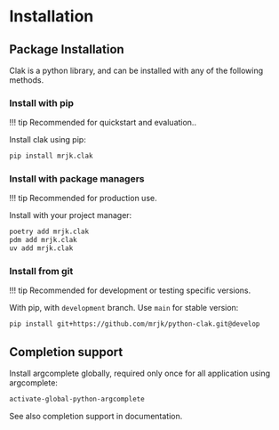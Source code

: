 # Installation


## Package Installation

Clak is a python library, and can be installed with any of the following methods.


### Install with pip

!!! tip
    Recommended for quickstart and evaluation..

Install clak using pip:

```bash
pip install mrjk.clak
```

### Install with package managers

!!! tip
    Recommended for production use.

Install with your project manager:

```bash
poetry add mrjk.clak
pdm add mrjk.clak
uv add mrjk.clak
```

### Install from git

!!! tip
    Recommended for development or testing specific versions.

With pip, with `development` branch. Use `main` for stable version:

``` bash
pip install git+https://github.com/mrjk/python-clak.git@develop
```


## Completion support

Install argcomplete globally, required only once for all application using argcomplete:

```bash
activate-global-python-argcomplete
```

See also completion support in documentation.
